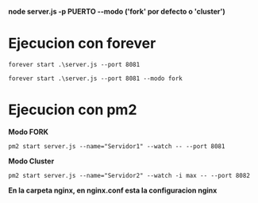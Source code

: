 __node server.js -p PUERTO --modo ('fork' por defecto o 'cluster')__

# Ejecucion con forever
    
    forever start .\server.js --port 8081

    forever start .\server.js --port 8081 --modo fork

# Ejecucion con pm2

__Modo FORK__

    pm2 start server.js --name="Servidor1" --watch -- --port 8081

__Modo Cluster__

    pm2 start server.js --name="Servidor2" --watch -i max -- --port 8082
    
__En la carpeta nginx, en nginx.conf esta la configuracion nginx__